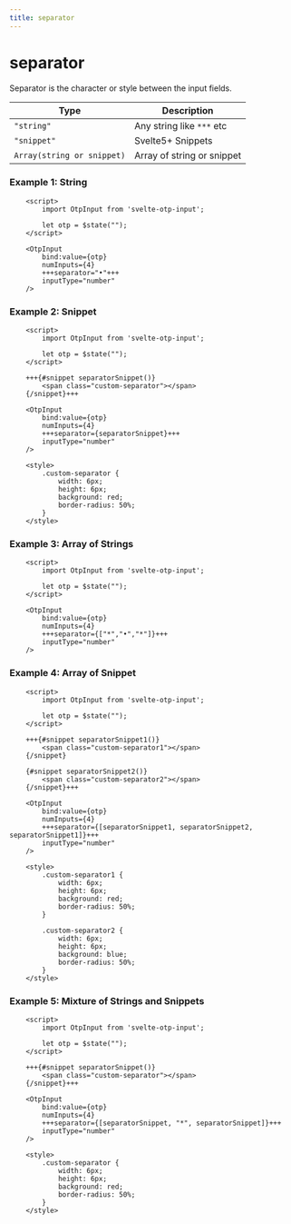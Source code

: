 ```yaml
---
title: separator
---
```


# separator

Separator is the character or style between the input fields.

| Type                       | Description                |
|----------------------------|----------------------------|
| `"string"`                 | Any string like `***` etc  |
| `"snippet"`                | Svelte5+ Snippets          |
| `Array(string or snippet)` | Array of string or snippet |

### Example 1: String
```svelte
    <script>
        import OtpInput from 'svelte-otp-input';
    
        let otp = $state("");
    </script>
    
    <OtpInput
        bind:value={otp}
        numInputs={4}
        +++separator="•"+++
        inputType="number"
    />
```

### Example 2: Snippet
```svelte
    <script>
        import OtpInput from 'svelte-otp-input';
    
        let otp = $state("");
    </script>
    
    +++{#snippet separatorSnippet()}
        <span class="custom-separator"></span>
    {/snippet}+++
    
    <OtpInput
        bind:value={otp}
        numInputs={4}
        +++separator={separatorSnippet}+++
        inputType="number"
    />
    
    <style>
        .custom-separator {
            width: 6px;
            height: 6px;
            background: red;
            border-radius: 50%;
        }
    </style>
```

### Example 3: Array of Strings
```svelte
    <script>
        import OtpInput from 'svelte-otp-input';
    
        let otp = $state("");
    </script>
    
    <OtpInput
        bind:value={otp}
        numInputs={4}
        +++separator={["*","•","*"]}+++
        inputType="number"
    />    
```

### Example 4: Array of Snippet
```svelte
    <script>
        import OtpInput from 'svelte-otp-input';
    
        let otp = $state("");
    </script>
    
    +++{#snippet separatorSnippet1()}
        <span class="custom-separator1"></span>
    {/snippet}
    
    {#snippet separatorSnippet2()}
        <span class="custom-separator2"></span>
    {/snippet}+++
    
    <OtpInput
        bind:value={otp}
        numInputs={4}
        +++separator={[separatorSnippet1, separatorSnippet2, separatorSnippet1]}+++
        inputType="number"
    />
    
    <style>
        .custom-separator1 {
            width: 6px;
            height: 6px;
            background: red;
            border-radius: 50%;
        }
        
        .custom-separator2 {
            width: 6px;
            height: 6px;
            background: blue;
            border-radius: 50%;
        }
    </style>
```

### Example 5: Mixture of Strings and Snippets
```svelte
    <script>
        import OtpInput from 'svelte-otp-input';
    
        let otp = $state("");
    </script>
    
    +++{#snippet separatorSnippet()}
        <span class="custom-separator"></span>
    {/snippet}+++
    
    <OtpInput
        bind:value={otp}
        numInputs={4}
        +++separator={[separatorSnippet, "*", separatorSnippet]}+++
        inputType="number"
    />
    
    <style>
        .custom-separator {
            width: 6px;
            height: 6px;
            background: red;
            border-radius: 50%;
        }
    </style>
```
